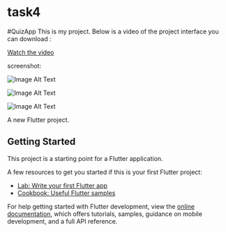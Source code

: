 # task4
#QuizApp
This is my project. Below is a video of the project interface you can download :


[Watch the video](VID-20240915-WA0000.mp4)



screenshot:

![Image Alt Text](IMG_٢٠٢٤٠٩١٥_٠٠٢٨٥٢.jpg)


![Image Alt Text](IMG_٢٠٢٤٠٩١٥_٠٠٢٩٠٦.jpg)


![Image Alt Text](IMG_٢٠٢٤٠٩١٥_٠٠٢٩٠٦.jpg)

A new Flutter project.

## Getting Started

This project is a starting point for a Flutter application.

A few resources to get you started if this is your first Flutter project:

- [Lab: Write your first Flutter app](https://docs.flutter.dev/get-started/codelab)
- [Cookbook: Useful Flutter samples](https://docs.flutter.dev/cookbook)

For help getting started with Flutter development, view the
[online documentation](https://docs.flutter.dev/), which offers tutorials,
samples, guidance on mobile development, and a full API reference.
